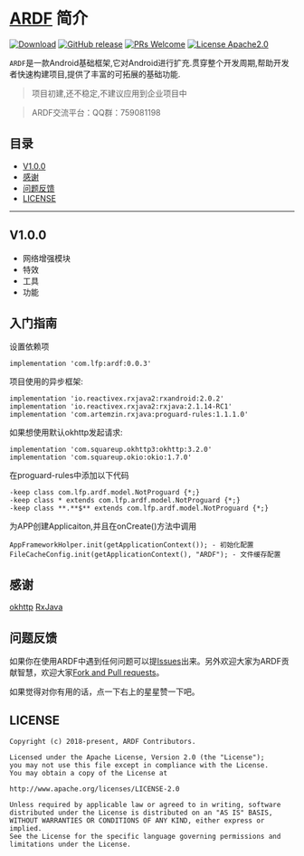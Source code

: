 # [ARDF](https://github.com/ftmtshuashua/ARDF) 简介

[![Download](https://img.shields.io/badge/Download-Demo-blue.svg)](https://fir.im/l7b4)
[![GitHub release](https://img.shields.io/badge/release-1.0-blue.svg)](https://github.com/ftmtshuashua/ARDF/releases)
[![PRs Welcome](https://img.shields.io/badge/PRs-Welcome-brightgreen.svg)](https://github.com/ftmtshuashua/ARDF/pulls)
[![License Apache2.0](http://img.shields.io/badge/license-Apache2.0-brightgreen.svg?style=flat)](http://www.apache.org/licenses/LICENSE-2.0.html)


`ARDF`是一款Android基础框架,它对Android进行扩充.贯穿整个开发周期,帮助开发者快速构建项目,提供了丰富的可拓展的基础功能.

>项目初建,还不稳定,不建议应用到企业项目中

>ARDF交流平台：QQ群：759081198

## 目录
- [V1.0.0](#V1.0.0)
- [感谢](#感谢)
- [问题反馈](#问题反馈)
- [LICENSE](#LICENSE)

--------
## V1.0.0

- 网络增强模块
- 特效
- 工具
- 功能

## 入门指南

设置依赖项
```
implementation 'com.lfp:ardf:0.0.3'
```
项目使用的异步框架:
```
implementation 'io.reactivex.rxjava2:rxandroid:2.0.2'
implementation 'io.reactivex.rxjava2:rxjava:2.1.14-RC1'
implementation 'com.artemzin.rxjava:proguard-rules:1.1.1.0'
```
如果想使用默认okhttp发起请求:
```
implementation 'com.squareup.okhttp3:okhttp:3.2.0'
implementation 'com.squareup.okio:okio:1.7.0'
```

在proguard-rules中添加以下代码
```
-keep class com.lfp.ardf.model.NotProguard {*;}
-keep class * extends com.lfp.ardf.model.NotProguard {*;}
-keep class **.**$** extends com.lfp.ardf.model.NotProguard {*;}
```

为APP创建Applicaiton,并且在onCreate()方法中调用
```
AppFrameworkHolper.init(getApplicationContext()); - 初始化配置
FileCacheConfig.init(getApplicationContext(), "ARDF"); - 文件缓存配置
```

## 感谢

[okhttp](https://github.com/square/okhttp)
[RxJava](https://github.com/ReactiveX/RxJava)

## 问题反馈

如果你在使用ARDF中遇到任何问题可以提[Issues](https://github.com/ftmtshuashua/ARDF/issues)出来。另外欢迎大家为ARDF贡献智慧，欢迎大家[Fork and Pull requests](https://github.com/ftmtshuashua/ARDF)。

如果觉得对你有用的话，点一下右上的星星赞一下吧。

## LICENSE

```
Copyright (c) 2018-present, ARDF Contributors.

Licensed under the Apache License, Version 2.0 (the "License");
you may not use this file except in compliance with the License.
You may obtain a copy of the License at

http://www.apache.org/licenses/LICENSE-2.0

Unless required by applicable law or agreed to in writing, software
distributed under the License is distributed on an "AS IS" BASIS,
WITHOUT WARRANTIES OR CONDITIONS OF ANY KIND, either express or implied.
See the License for the specific language governing permissions and
limitations under the License.
```
